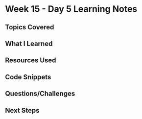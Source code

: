 # Week 15 - Day 5 Learning Notes

## Topics Covered

## What I Learned

## Resources Used

## Code Snippets

## Questions/Challenges

## Next Steps
